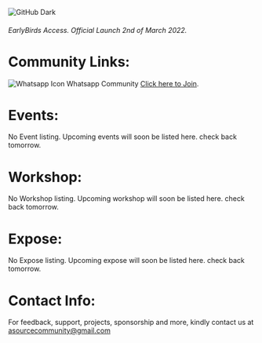 <!-- ![GitHub Light](https://github.com/aoscc/aoscc/blob/main/assets/img/favicon.png) -->

![GitHub Dark](https://github.com/aoscc/aoscc/blob/main/assets/img/favicon%20-%20Inverse.png)

###### EarlyBirds Access. Official Launch 2nd of March 2022.

# Community Links:

![Whatsapp Icon](https://img.icons8.com/ios-filled/15/26e07f/whatsapp--v1.png) Whatsapp Community [Click here to Join](https://chat.whatsapp.com/BHSDuz1xbBl8kKegzwCkbu).

# Events:

No Event listing. Upcoming events will soon be listed here. check back tomorrow.

# Workshop:

No Workshop listing. Upcoming workshop will soon be listed here. check back tomorrow.

# Expose:

No Expose listing. Upcoming expose will soon be listed here. check back tomorrow.

# Contact Info:

For feedback, support, projects, sponsorship and more, kindly contact us at [asourcecommunity@gmail.com](mailto:asourcecommunity@gmail.com)
